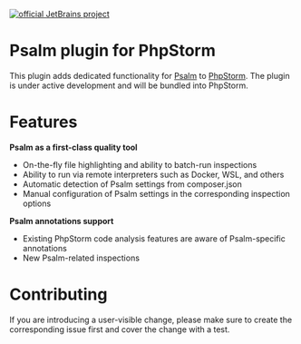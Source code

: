 [![official JetBrains project](https://jb.gg/badges/official.svg)](https://confluence.jetbrains.com/display/ALL/JetBrains+on+GitHub)

# Psalm plugin for PhpStorm
This plugin adds dedicated functionality for [Psalm](https://psalm.dev/) to [PhpStorm](https://www.jetbrains.com/phpstorm/). The plugin is under active development and will be bundled into PhpStorm.

# Features

**Psalm as a first-class quality tool**

- On-the-fly file highlighting and ability to batch-run inspections
- Ability to run via remote interpreters such as Docker, WSL, and others
- Automatic detection of Psalm settings from composer.json
- Manual configuration of Psalm settings in the corresponding inspection options
  
**Psalm annotations support**

- Existing PhpStorm code analysis features are aware of Psalm-specific annotations
- New Psalm-related inspections
  
# Contributing

If you are introducing a user-visible change, please make sure to create the corresponding issue first and cover the change with a test.